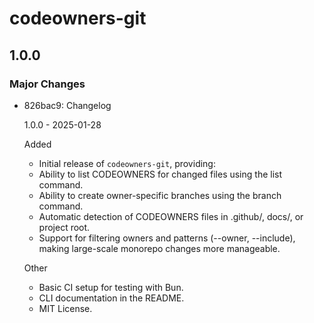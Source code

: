 # codeowners-git

## 1.0.0

### Major Changes

- 826bac9: Changelog

  1.0.0 - 2025-01-28

  Added

  - Initial release of `codeowners-git`, providing:
  - Ability to list CODEOWNERS for changed files using the list command.
  - Ability to create owner-specific branches using the branch command.
  - Automatic detection of CODEOWNERS files in .github/, docs/, or project root.
  - Support for filtering owners and patterns (--owner, --include), making large-scale monorepo changes more manageable.

  Other

  - Basic CI setup for testing with Bun.
  - CLI documentation in the README.
  - MIT License.
